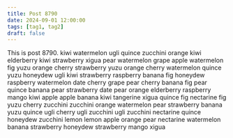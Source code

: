 ```yaml
---
title: Post 8790
date: 2024-09-01 12:00:00
tags: [tag1, tag2]
draft: false
---
```

This is post 8790.
kiwi
watermelon
ugli
quince
zucchini
orange
kiwi
elderberry
kiwi
strawberry
xigua
pear
watermelon
grape
apple
watermelon
fig
yuzu
orange
cherry
strawberry
yuzu
orange
cherry
watermelon
quince
yuzu
honeydew
ugli
kiwi
strawberry
raspberry
banana
fig
honeydew
raspberry
watermelon
date
cherry
grape
pear
cherry
banana
fig
pear
quince
banana
pear
strawberry
date
pear
orange
elderberry
raspberry
mango
kiwi
apple
apple
banana
kiwi
tangerine
xigua
quince
fig
nectarine
fig
yuzu
cherry
zucchini
zucchini
orange
watermelon
pear
strawberry
banana
yuzu
quince
ugli
cherry
ugli
zucchini
ugli
zucchini
nectarine
quince
honeydew
zucchini
lemon
lemon
apple
orange
pear
nectarine
watermelon
banana
strawberry
honeydew
strawberry
mango
xigua
